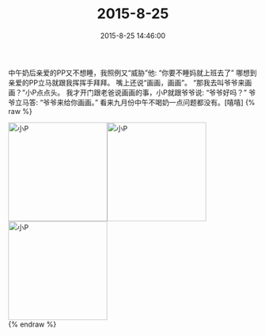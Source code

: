 ﻿---
title: "2015-8-25"
date: 2015-8-25 14:46:00
tags: 文字
categories: 妈妈
---
中午奶后亲爱的PP又不想睡，我照例又“威胁”他:
“你要不睡妈就上班去了”
哪想到亲爱的PP立马就跟我挥挥手拜拜。
嘴上还说“画画，画画”。
“那我去叫爷爷来画画？”小P点点头。
我才开门跟老爸说画画的事，小P就跟爷爷说:
“爷爷好吗？”
爷爷立马答:
“爷爷来给你画画。”
看来九月份中午不喝奶一点问题都没有。[嘻嘻]
{% raw %}
<div style="width:500 px">
<div style="float:left; width:100 px"><img src="/images/微信图片_20171011152742.jpg" width="200" alt="小P"></div>
<div style="float:left; width:100 px"><img src="/images/微信图片_20171011152755.jpg" width="200" alt="小P"></div>
<div style="float:left; width:100 px"><img src="/images/微信图片_20171011152805.jpg" width="200" alt="小P"></div>
<div style="clear:both"></div>
</div>
{% endraw %}
